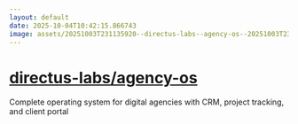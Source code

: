 ```yaml
---
layout: default
date: 2025-10-04T10:42:15.866743
image: assets/20251003T231135920--directus-labs--agency-os--20251003T231519981--cropped.png
---
```


# [directus-labs/agency-os](https://github.com/directus-labs/agency-os)

Complete operating system for digital agencies with CRM, project tracking, and client portal
